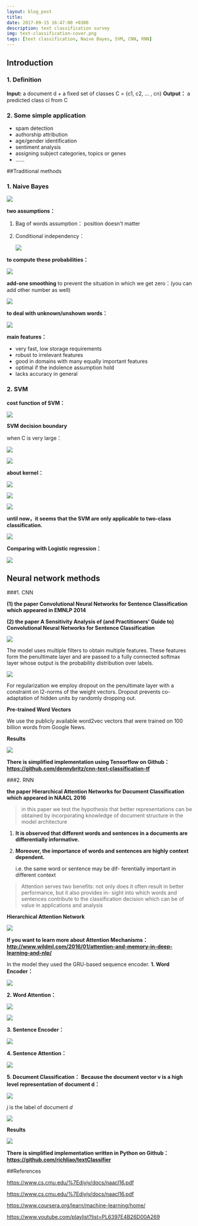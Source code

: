 ```yaml
---
layout: blog_post
title: 
date: 2017-09-15 16:47:00 +0300
description: text classification survey
img: text-classification-cover.png
tags: [text classification, Naive Bayes, SVM, CNN, RNN]
---
```


## Introduction

### 1. Definition

**Input:**
a document d + a fixed set of classes C = {c1, c2, ... , cn}
**Output：**
a predicted class ci from C

### 2. Some simple application

* spam detection
* authorship attribution
* age/gender identification
* sentiment analysis
* assigning subject categories, topics or genes
* ......



##Traditional methods

### 1. Naive Bayes

![](http://upload-images.jianshu.io/upload_images/7248047-a9fbc902b6bca055.png?imageMogr2/auto-orient/strip%7CimageView2/2/w/1240)

**two assumptions：**

1. Bag of words assumption：
   position doesn't matter

2. Conditional independency：

   ![](http://upload-images.jianshu.io/upload_images/7248047-83f97cb1f1de612b.png?imageMogr2/auto-orient/strip%7CimageView2/2/w/1240)

**to compute these probabilities：**

![](http://upload-images.jianshu.io/upload_images/7248047-885455a278a41c4c.png?imageMogr2/auto-orient/strip%7CimageView2/2/w/1240)

**add-one smoothing** to prevent the situation in which we get zero：(you can add other number as well)

![](http://upload-images.jianshu.io/upload_images/7248047-9a09b8a0115dc190.png?imageMogr2/auto-orient/strip%7CimageView2/2/w/1240)

**to deal with unknown/unshown words：**

![](http://upload-images.jianshu.io/upload_images/7248047-a1cc432e8bd3b937.png?imageMogr2/auto-orient/strip%7CimageView2/2/w/1240)

**main features：**

* very fast, low storage requirements
* robust to irrelevant features
* good in domains with many equally important features
* optimal if the indolence assumption hold
* lacks accuracy in general

### 2. SVM

**cost function of SVM：**

![](http://upload-images.jianshu.io/upload_images/7248047-cdc59bc9852bfe52.png?imageMogr2/auto-orient/strip%7CimageView2/2/w/1240)

**SVM decision boundary**

when C is very large：

![](http://upload-images.jianshu.io/upload_images/7248047-80626e5bc0c1b4de.png?imageMogr2/auto-orient/strip%7CimageView2/2/w/1240)

![](http://upload-images.jianshu.io/upload_images/7248047-e7a7e8b435c9c107.png?imageMogr2/auto-orient/strip%7CimageView2/2/w/1240)

**about kernel：**

![](http://upload-images.jianshu.io/upload_images/7248047-b6acd4ebc476164c.png?imageMogr2/auto-orient/strip%7CimageView2/2/w/1240)

![](http://upload-images.jianshu.io/upload_images/7248047-4d4caed355a07259.png?imageMogr2/auto-orient/strip%7CimageView2/2/w/1240)

![](http://upload-images.jianshu.io/upload_images/7248047-1c6a0cb542fa1a4e.png?imageMogr2/auto-orient/strip%7CimageView2/2/w/1240)

**until now，it seems that the SVM are only applicable to two-class classification.**

![](http://upload-images.jianshu.io/upload_images/7248047-a42c40d8c15dfe9f.png?imageMogr2/auto-orient/strip%7CimageView2/2/w/1240)

**Comparing with Logistic regression：**

![](http://upload-images.jianshu.io/upload_images/7248047-d7f92efb41d32a3e.png?imageMogr2/auto-orient/strip%7CimageView2/2/w/1240)



## Neural network methods

###1. CNN

**(1) the paper Convolutional Neural Networks for Sentence Classification which appeared in EMNLP 2014**

**(2) the paper A Sensitivity Analysis of (and Practitioners' Guide to) Convolutional Neural Networks for Sentence Classification**

![](http://upload-images.jianshu.io/upload_images/7248047-b53b1cea13d0f9df.png?imageMogr2/auto-orient/strip%7CimageView2/2/w/1240)

The model uses multiple filters to obtain multiple features. These features form the penultimate layer and are passed to a fully connected softmax layer whose output is the probability distribution over labels.

![](http://upload-images.jianshu.io/upload_images/7248047-6ee602c694a4d0d1.png?imageMogr2/auto-orient/strip%7CimageView2/2/w/1240)

For regularization we employ dropout on the penultimate layer with a constraint on l2-norms of the weight vectors. Dropout prevents co-adaptation of hidden units by randomly dropping out.

**Pre-trained Word Vectors**

We use the publicly available word2vec vectors that were trained on 100 billion words from Google News.

**Results**

![](http://upload-images.jianshu.io/upload_images/7248047-437c1622e45dbaed.png?imageMogr2/auto-orient/strip%7CimageView2/2/w/1240)

**There is simplified implementation using Tensorflow on Github：https://github.com/dennybritz/cnn-text-classification-tf**

###2. RNN

**the paper Hierarchical Attention Networks for Document Classification which appeared in NAACL 2016**

> in this paper we test the hypothesis that better representations can be obtained by incorporating knowledge of document structure in the model architecture

1. **It is observed that different words and sentences in a documents are differentially informative.**

2. **Moreover, the importance of words and sentences are highly context dependent.**

   i.e. the same word or sentence may be dif- ferentially important in different context

> Attention serves two benefits: not only does it often result in better performance, but it also provides in- sight into which words and sentences contribute to the classification decision which can be of value in applications and analysis

**Hierarchical Attention Network**

![](http://upload-images.jianshu.io/upload_images/7248047-ef79652a535a1c5f.png?imageMogr2/auto-orient/strip%7CimageView2/2/w/1240)

**If you want to learn more about Attention Mechanisms：http://www.wildml.com/2016/01/attention-and-memory-in-deep-learning-and-nlp/**

In the model they used the GRU-based sequence encoder.
**1. Word Encoder：**

![](http://upload-images.jianshu.io/upload_images/7248047-b77f7c07f92db489.png?imageMogr2/auto-orient/strip%7CimageView2/2/w/1240)

**2. Word Attention：**

![](http://upload-images.jianshu.io/upload_images/7248047-9f7cd0612d33d3ad.png?imageMogr2/auto-orient/strip%7CimageView2/2/w/1240)

![](http://upload-images.jianshu.io/upload_images/7248047-5f193bd24820bd42.png?imageMogr2/auto-orient/strip%7CimageView2/2/w/1240)

**3. Sentence Encoder：**

![](http://upload-images.jianshu.io/upload_images/7248047-193591d47aa55f4f.png?imageMogr2/auto-orient/strip%7CimageView2/2/w/1240)

**4. Sentence Attention：**

![](http://upload-images.jianshu.io/upload_images/7248047-1317c10bfd594957.png?imageMogr2/auto-orient/strip%7CimageView2/2/w/1240)

**5. Document Classification：**
**Because the document vector v is a high level representation of document d：**

![](http://upload-images.jianshu.io/upload_images/7248047-b62d01c9acc7d997.png?imageMogr2/auto-orient/strip%7CimageView2/2/w/1240)

*j* is the label of document *d*

![](http://upload-images.jianshu.io/upload_images/7248047-0a22987eb37a49fd.png?imageMogr2/auto-orient/strip%7CimageView2/2/w/1240)

**Results**

![](http://upload-images.jianshu.io/upload_images/7248047-64b323363e6bb727.png?imageMogr2/auto-orient/strip%7CimageView2/2/w/1240)

**There is simplified implementation written in Python on Github：https://github.com/richliao/textClassifier**



##References

https://www.cs.cmu.edu/%7Ediyiy/docs/naacl16.pdf

https://www.cs.cmu.edu/%7Ediyiy/docs/naacl16.pdf

https://www.coursera.org/learn/machine-learning/home/

https://www.youtube.com/playlist?list=PL6397E4B26D00A269
